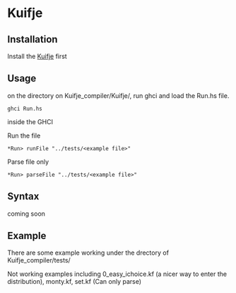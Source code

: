 # Kuifje

## Installation

Install the [Kuifje](https://github.com/martonbognar/kuifje) first


## Usage

on the directory on Kuifje_compiler/Kuifje/, run ghci and load the Run.hs file. 
```
ghci Run.hs
```

inside the GHCI

Run the file
```
*Run> runFile "../tests/<example file>"
```

Parse file only
```
*Run> parseFile "../tests/<example file>"
```

## Syntax 
coming soon

## Example
There are some example working under the drectory of Kuifje_compiler/tests/

Not working examples including 0_easy_ichoice.kf (a nicer way to enter the distribution), monty.kf, set.kf (Can only parse)
